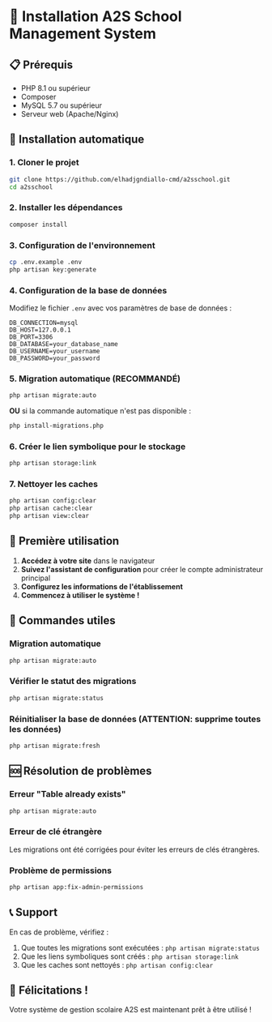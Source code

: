 # 🚀 Installation A2S School Management System

## 📋 Prérequis

- PHP 8.1 ou supérieur
- Composer
- MySQL 5.7 ou supérieur
- Serveur web (Apache/Nginx)

## 🔧 Installation automatique

### 1. Cloner le projet
```bash
git clone https://github.com/elhadjgndiallo-cmd/a2sschool.git
cd a2sschool
```

### 2. Installer les dépendances
```bash
composer install
```

### 3. Configuration de l'environnement
```bash
cp .env.example .env
php artisan key:generate
```

### 4. Configuration de la base de données
Modifiez le fichier `.env` avec vos paramètres de base de données :
```env
DB_CONNECTION=mysql
DB_HOST=127.0.0.1
DB_PORT=3306
DB_DATABASE=your_database_name
DB_USERNAME=your_username
DB_PASSWORD=your_password
```

### 5. Migration automatique (RECOMMANDÉ)
```bash
php artisan migrate:auto
```

**OU** si la commande automatique n'est pas disponible :
```bash
php install-migrations.php
```

### 6. Créer le lien symbolique pour le stockage
```bash
php artisan storage:link
```

### 7. Nettoyer les caches
```bash
php artisan config:clear
php artisan cache:clear
php artisan view:clear
```

## 🎯 Première utilisation

1. **Accédez à votre site** dans le navigateur
2. **Suivez l'assistant de configuration** pour créer le compte administrateur principal
3. **Configurez les informations de l'établissement**
4. **Commencez à utiliser le système !**

## 🔧 Commandes utiles

### Migration automatique
```bash
php artisan migrate:auto
```

### Vérifier le statut des migrations
```bash
php artisan migrate:status
```

### Réinitialiser la base de données (ATTENTION: supprime toutes les données)
```bash
php artisan migrate:fresh
```

## 🆘 Résolution de problèmes

### Erreur "Table already exists"
```bash
php artisan migrate:auto
```

### Erreur de clé étrangère
Les migrations ont été corrigées pour éviter les erreurs de clés étrangères.

### Problème de permissions
```bash
php artisan app:fix-admin-permissions
```

## 📞 Support

En cas de problème, vérifiez :
1. Que toutes les migrations sont exécutées : `php artisan migrate:status`
2. Que les liens symboliques sont créés : `php artisan storage:link`
3. Que les caches sont nettoyés : `php artisan config:clear`

## 🎉 Félicitations !

Votre système de gestion scolaire A2S est maintenant prêt à être utilisé !
